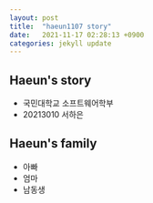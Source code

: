 ```yaml
---
layout: post
title:  "haeun1107 story"
date:   2021-11-17 02:28:13 +0900
categories: jekyll update
---
```


## Haeun's story

- 국민대학교 소프트웨어학부
- 20213010 서하은

## Haeun's family

- 아빠
- 엄마
- 남동생